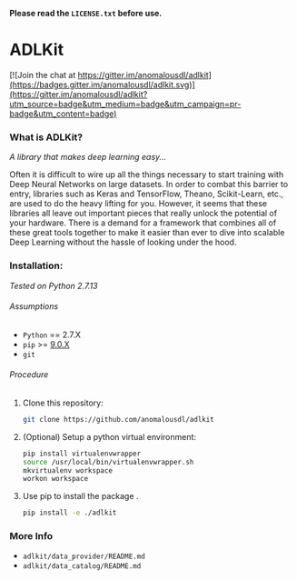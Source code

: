 **Please read the `LICENSE.txt` before use.**

# ADLKit

[![Join the chat at https://gitter.im/anomalousdl/adlkit](https://badges.gitter.im/anomalousdl/adlkit.svg)](https://gitter.im/anomalousdl/adlkit?utm_source=badge&utm_medium=badge&utm_campaign=pr-badge&utm_content=badge)

### What is ADLKit?
*A library that makes deep learning easy...*

Often it is difficult to wire up all the things necessary to start
training with Deep Neural Networks on large datasets. In order to
combat this barrier to entry, libraries such as Keras and TensorFlow,
Theano, Scikit-Learn, etc., are used to do the heavy lifting for you.
However, it seems that these libraries all leave out important pieces
that really unlock the potential of your hardware. There is a demand
for a framework that combines all of these great tools together to
make it easier than ever to dive into scalable Deep Learning without
the hassle of looking under the hood.

### Installation:

_Tested on Python 2.7.13_

###### Assumptions
- `Python` == 2.7.X
- `pip` >= [9.0.X](https://pip.pypa.io/en/stable/installing/)
- `git`

###### Procedure
1. Clone this repository:
    ```bash
    git clone https://github.com/anomalousdl/adlkit
    ```

3. (Optional) Setup a python virtual environment:
   ```bash
   pip install virtualenvwrapper
   source /usr/local/bin/virtualenvwrapper.sh
   mkvirtualenv workspace
   workon workspace
   ```

3. Use pip to install the package .
    ```bash
    pip install -e ./adlkit
    ```

### More Info
  - `adlkit/data_provider/README.md`
  - `adlkit/data_catalog/README.md`
